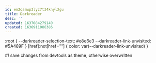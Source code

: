 ```yaml
---
id: en2qsmwp3lyz7t34knyl2gu
title: Darkreader
desc: ''
updated: 1637084279140
created: 1636911086386
---
```


:root {
  --darkreader-selection-text: #e8e6e3
  --darkreader-link-unvisited: #5A489F
}
[href]:not[href=""] {
            color: var(--darkreader-link-unvisited)
}

#! save changes from devtools as theme, otherwise overwritten